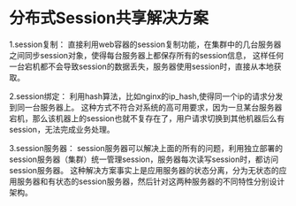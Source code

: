  
# 分布式Session共享解决方案

 1.session复制： 
    直接利用web容器的session复制功能，在集群中的几台服务器之间同步session对象，使得每台服务器上都保存所有的session信息， 
    这样任何一台宕机都不会导致session的数据丢失，服务器使用session时，直接从本地获取。 

 2.session绑定：
    利用hash算法，比如nginx的ip_hash,使得同一个ip的请求分发到同一台服务器上。 
    这种方式不符合对系统的高可用要求，因为一旦某台服务器宕机，那么该机器上的session也就不复存在了，用户请求切换到其他机器后么有session，无法完成业务处理。

 3.session服务器：
    session服务器可以解决上面的所有的问题，利用独立部署的session服务器（集群）统一管理session，服务器每次读写session时，都访问session服务器。
    这种解决方案事实上是应用服务器的状态分离，分为无状态的应用服务器和有状态的session服务器，然后针对这两种服务器的不同特性分别设计架构。
